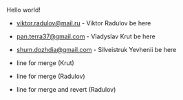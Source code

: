 Hello world!

- viktor.radulov@mail.ru - Viktor Radulov be here
- pan.terra37@gmail.com - Vladyslav Krut be here
- shum.dozhdia@gmail.com - Silveistruk Yevhenii be here

- line for merge (Krut)
- line for merge (Radulov)
- line for merge and revert (Radulov)
